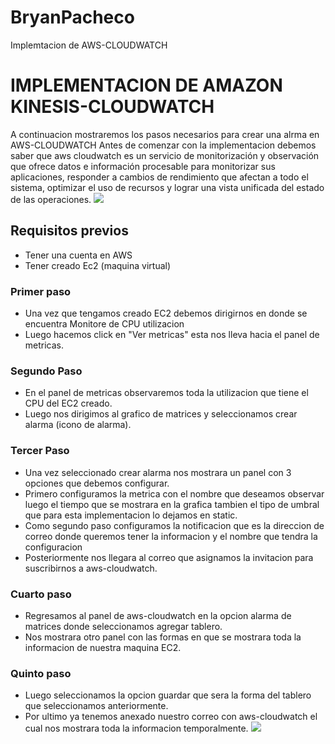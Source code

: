 # BryanPacheco
Implemtacion de AWS-CLOUDWATCH
# IMPLEMENTACION DE AMAZON KINESIS-CLOUDWATCH
A continuacion mostraremos los pasos necesarios para crear una alrma en AWS-CLOUDWATCH
Antes de comenzar con la implementacion debemos saber que aws cloudwatch  es un servicio de monitorización y observación que ofrece datos e información procesable para monitorizar sus aplicaciones, responder a cambios de rendimiento que afectan a todo el sistema, optimizar el uso de recursos y lograr una vista unificada del estado de las operaciones.
![](https://p2zk82o7hr3yb6ge7gzxx4ki-wpengine.netdna-ssl.com/wp-content/uploads/Amazon-Cloudwatch-2.png)
## Requisitos previos
- Tener una cuenta en AWS
- Tener creado Ec2 (maquina virtual)
### Primer paso
- Una vez que tengamos creado EC2 debemos dirigirnos en donde se encuentra Monitore de CPU utilizacion
- Luego hacemos click en "Ver metricas" esta nos lleva hacia el panel de metricas.
### Segundo Paso
- En el panel de metricas observaremos toda la utilizacion que tiene el CPU del EC2 creado.
- Luego nos dirigimos al grafico de matrices y seleccionamos crear alarma (icono de alarma).
### Tercer Paso
- Una vez seleccionado crear alarma nos mostrara un panel con 3 opciones que debemos configurar.
- Primero configuramos la metrica con el nombre que deseamos observar luego el tiempo que se mostrara en la grafica tambien el tipo de umbral que para esta implementacion lo dejamos en static.
- Como segundo paso configuramos la notificacion que es la direccion de correo donde queremos tener la informacion y el nombre que tendra la configuracion
- Posteriormente nos llegara al correo que asignamos la invitacion para suscribirnos a aws-cloudwatch.
### Cuarto paso
- Regresamos al panel de aws-cloudwatch en la opcion alarma de matrices donde seleccionamos agregar tablero.
- Nos mostrara otro panel con las formas en que se mostrara toda la informacion de nuestra maquina EC2.
### Quinto paso
- Luego seleccionamos la opcion guardar que sera la forma del tablero que seleccionamos anteriormente.
- Por ultimo ya tenemos anexado nuestro correo con aws-cloudwatch el cual nos mostrara toda la informacion temporalmente.
![](https://dmhnzl5mp9mj6.cloudfront.net/security_awsblog/images/solutiondiagram_saurabh_a.png)






